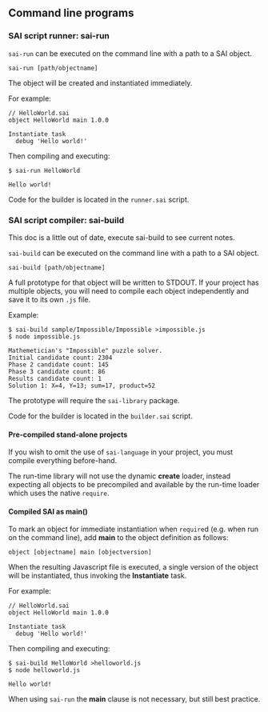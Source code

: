 ## Command line programs

### SAI script runner: sai-run

`sai-run` can be executed on the command line with a path to a SAI object. 

    sai-run [path/objectname]

The object will be created and instantiated immediately.  

For example:

    // HelloWorld.sai
    object HelloWorld main 1.0.0
    
    Instantiate task
      debug 'Hello world!'
    
Then compiling and executing:
  
    $ sai-run HelloWorld 
    
    Hello world!


Code for the builder is located in the `runner.sai` script.


### SAI script compiler: sai-build

This doc is a little out of date, execute sai-build to see current notes.

`sai-build` can be executed on the command line with a path to a SAI object. 

    sai-build [path/objectname]

A full prototype for that object will be written to STDOUT.  If your project has multiple objects, you will need to compile each object independently and save it to its own `.js` file.  

Example:

    $ sai-build sample/Impossible/Impossible >impossible.js
    $ node impossible.js
    
    Mathemetician's "Impossible" puzzle solver.
    Initial candidate count: 2304
    Phase 2 candidate count: 145
    Phase 3 candidate count: 86
    Results candidate count: 1
    Solution 1: X=4, Y=13; sum=17, product=52
    

The prototype will require the `sai-library` package.

Code for the builder is located in the `builder.sai` script.


#### Pre-compiled stand-alone projects

If you wish to omit the use of `sai-language` in your project, you must compile everything before-hand.

The run-time library will not use the dynamic **create** loader, instead expecting all objects to be precompiled and available by the run-time loader which uses the native `require`.


#### Compiled SAI as main()

To mark an object for immediate instantiation when `require`d (e.g. when run on the command line), add **main** to the object definition as follows:

    object [objectname] main [objectversion]
      
When the resulting Javascript file is executed, a single version of the object will be instantiated, thus invoking the **Instantiate** task.

For example:

    // HelloWorld.sai
    object HelloWorld main 1.0.0
    
    Instantiate task
      debug 'Hello world!'
    
Then compiling and executing:
  
    $ sai-build HelloWorld >helloworld.js
    $ node helloworld.js
    
    Hello world!
    
When using `sai-run` the **main** clause is not necessary, but still best practice.
